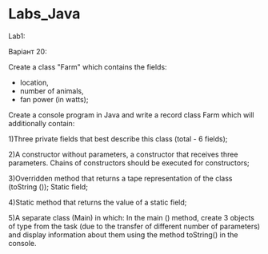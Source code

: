 # Labs_Java
Lab1:

Варіант 20: 

Create a class "Farm" which contains the fields:
- location,
- number of animals,
- fan power (in watts);

Create a console program in Java and write a record class Farm which will additionally contain:

1)Three private fields that best describe this class (total - 6 fields);

2)A constructor without parameters, a constructor that receives three parameters. Chains of constructors should be executed for constructors;

3)Overridden method that returns a tape representation of the class (toString ());
Static field;

4)Static method that returns the value of a static field;

5)A separate class (Main) in which:
In the main () method, create 3 objects of type from the task (due to the transfer of different number of parameters) and display information about them using the method toString() in the console.
